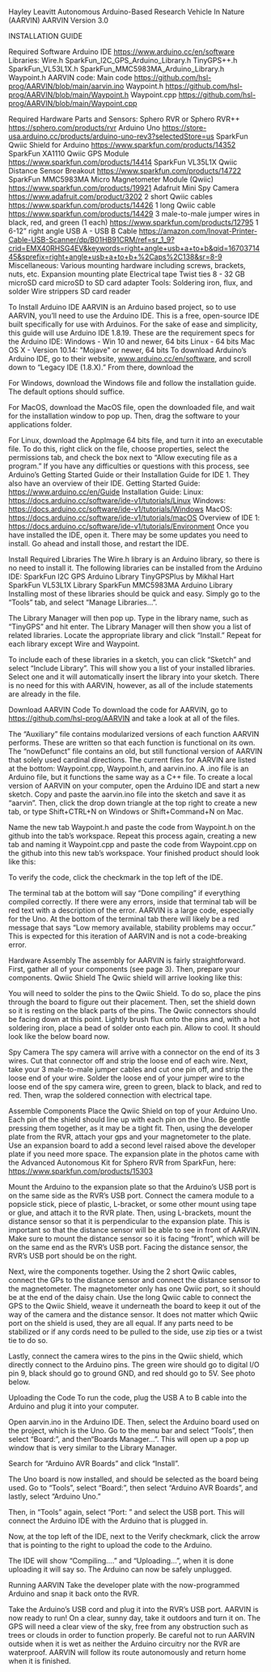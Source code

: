Hayley Leavitt
Autonomous Arduino-Based Research Vehicle In Nature (AARVIN) 
AARVIN Version 3.0

INSTALLATION GUIDE


Required Software 
Arduino IDE 
https://www.arduino.cc/en/software
Libraries: 
Wire.h
SparkFun_I2C_GPS_Arduino_Library.h
TinyGPS++.h
SparkFun_VL53L1X.h
SparkFun_MMC5983MA_Arduino_Library.h
Waypoint.h
AARVIN code: 
Main code
https://github.com/hsl-prog/AARVIN/blob/main/aarvin.ino
Waypoint.h
https://github.com/hsl-prog/AARVIN/blob/main/Waypoint.h 
Waypoint.cpp
https://github.com/hsl-prog/AARVIN/blob/main/Waypoint.cpp 
 


Required Hardware
  Parts and Sensors:
    Sphero RVR or Sphero RVR++
      https://sphero.com/products/rvr 
    Arduino Uno
      https://store-usa.arduino.cc/products/arduino-uno-rev3?selectedStore=us 
    SparkFun Qwiic Shield for Arduino
      https://www.sparkfun.com/products/14352 
    SparkFun XA1110 Qwiic GPS Module
      https://www.sparkfun.com/products/14414 
    SparkFun VL35L1X Qwiic Distance Sensor Breakout
      https://www.sparkfun.com/products/14722 
    SparkFun MMC5983MA Micro Magnetometer Module (Qwiic)
      https://www.sparkfun.com/products/19921
    Adafruit Mini Spy Camera 
      https://www.adafruit.com/product/3202
    2 short Qwiic cables
      https://www.sparkfun.com/products/14426 
    1 long Qwiic cable
      https://www.sparkfun.com/products/14429 
    3 male-to-male jumper wires in black, red, and green (1 each)
      https://www.sparkfun.com/products/12795 
    1 6-12” right angle USB A - USB B Cable
      https://amazon.com/Inovat-Printer-Cable-USB-Scanner/dp/B01HB91CRM/ref=sr_1_9?crid=EMX40RHSG4EV&keywords=right+angle+usb+a+to+b&qid=1670371445&sprefix=right+angle+usb+a+to+b+%2Caps%2C138&sr=8-9 
Miscellaneous: 
  Various mounting hardware including screws, brackets, nuts, etc.
  Expansion mounting plate 
  Electrical tape
  Twist ties 
  8 - 32 GB microSD card
  microSD to SD card adapter
Tools: 
  Soldering iron, flux, and solder
  Wire strippers 
  SD card reader



To Install Arduino IDE 
AARVIN is an Arduino based project, so to use AARVIN, you’ll need to use the Arduino IDE. This is a free, open-source IDE built specifically for use with Arduinos. For the sake of ease and simplicity, this guide will use Arduino IDE 1.8.19.
These are the requirement specs for the Arduino IDE: 
Windows - Win 10 and newer, 64 bits
Linux - 64 bits
Mac OS X - Version 10.14: "Mojave" or newer, 64 bits
To download Arduino’s Arduino IDE, go to their website, www.arduino.cc/en/software,  and scroll down to “Legacy IDE (1.8.X).” From there, download the 

For Windows, download the Windows file and follow the installation guide. The default options should suffice. 
 
For MacOS, download the MacOS file, open the downloaded file, and wait for the installation window to pop up. Then, drag the software to your applications folder. 
 
For Linux, download the AppImage 64 bits file, and turn it into an executable file. To do this, right click on the file, choose properties, select the permissions tab, and check the box next to “Allow executing file as a program.”
If you have any difficulties or questions with this process, see Arduino’s Getting Started Guide or their Installation Guide for IDE 1. They also have an overview of their IDE.
Getting Started Guide: https://www.arduino.cc/en/Guide
Installation Guide: 
Linux: https://docs.arduino.cc/software/ide-v1/tutorials/Linux
Windows: https://docs.arduino.cc/software/ide-v1/tutorials/Windows
MacOS: https://docs.arduino.cc/software/ide-v1/tutorials/macOS
Overview of IDE 1: https://docs.arduino.cc/software/ide-v1/tutorials/Environment 
Once you have installed the IDE, open it. There may be some updates you need to install. Go ahead and install those, and restart the IDE. 
 


Install Required Libraries
The Wire.h library is an Arduino library, so there is no need to install it. The following libraries can be installed from the Arduino IDE: 
SparkFun I2C GPS Arduino Library
TinyGPSPlus by Mikhal Hart
SparkFun VL53L1X Library
SparkFun MMC5983MA Arduino Library
Installing most of these libraries should be quick and easy. Simply go to the “Tools” tab, and select “Manage Libraries…”. 

The Library Manager will then pop up. Type in the library name, such as “TinyGPS” and hit enter. The Library Manager will then show you a list of related libraries. Locate the appropriate library and click “Install.” Repeat for each library except Wire and Waypoint.

To include each of these libraries in a sketch, you can click “Sketch” and select “Include Library”. This will show you a list of your installed libraries. Select one and it will automatically insert the library into your sketch. There is no need for this with AARVIN, however, as all of the include statements are already in the file.  



Download AARVIN Code
To download the code for AARVIN, go to https://github.com/hsl-prog/AARVIN and take a look at all of the files. 

The “Auxiliary” file contains modularized versions of each function AARVIN performs. These are written so that each function is functional on its own. 
The “nowDefunct” file contains an old, but still functional version of AARVIN that solely used cardinal directions. 
The current files for AARVIN are listed at the bottom: Waypoint.cpp, Waypoint.h, and aarvin.ino. A .ino file is an Arduino file, but it functions the same way as a C++ file.
To create a local version of AARVIN on your computer, open the Arduino IDE and start a new sketch. Copy and paste the aarvin.ino file into the sketch and save it as “aarvin”. Then, click the drop down triangle at the top right to create a new tab, or type Shift+CTRL+N on Windows or Shift+Command+N on Mac.

Name the new tab Waypoint.h and paste the code from Waypoint.h on the github into the tab’s workspace. 
Repeat this process again, creating a new tab and naming it Waypoint.cpp and paste the code from Waypoint.cpp on the github into this new tab’s workspace. 
Your finished product should look like this: 

To verify the code, click the checkmark in the top left of the IDE. 

The terminal tab at the bottom will say “Done compiling” if everything compiled correctly. If there were any errors, inside that terminal tab will be red text with a description of the error. 
AARVIN is a large code, especially for the Uno. At the bottom of the terminal tab there will likely be a red message that says “Low memory available, stability problems may occur.” This is expected for this iteration of AARVIN and is not a code-breaking error. 



Hardware Assembly 
The assembly for AARVIN is fairly straightforward. First, gather all of your components (see page 3). Then, prepare your components.
Qwiic Shield
The Qwiic shield will arrive looking like this: 

You will need to solder the pins to the Qwiic Shield. To do so, place the pins through the board to figure out their placement. Then, set the shield down so it is resting on the black parts of the pins. The Qwiic connectors should be facing down at this point. Lightly brush flux onto the pins and, with a hot soldering iron, place a bead of solder onto each pin. Allow to cool. It should look like the below board now. 

Spy Camera
The spy camera will arrive with a connector on the end of its 3 wires. Cut that connector off and strip the loose end of each wire. 
Next, take your 3 male-to-male jumper cables and cut one pin off, and strip the loose end of your wire. 
Solder the loose end of your jumper wire to the loose end of the spy camera wire, green to green, black to black, and red to red. Then, wrap the soldered connection with electrical tape.

Assemble Components
Place the Qwiic Shield on top of your Arduino Uno. Each pin of the shield should line up with each pin on the Uno. Be gentle pressing them together, as it may be a tight fit. 
Then, using the developer plate from the RVR, attach your gps and your magnetometer to the plate. Use an expansion board to add a second level raised above the developer plate if you need more space. The expansion plate in the photos came with the Advanced Autonomous Kit for Sphero RVR from SparkFun, here: https://www.sparkfun.com/products/15303 

Mount the Arduino to the expansion plate so that the Arduino’s USB port is on the same side as the RVR’s USB port. 
Connect the camera module to a popsicle stick, piece of plastic, L-bracket, or some other mount using tape or glue, and attach it to the RVR plate.
Then, using L-brackets, mount the distance sensor so that it is perpendicular to the expansion plate. This is important so that the distance sensor will be able to see in front of AARVIN. Make sure to mount the distance sensor so it is facing “front”, which will be on the same end as the RVR’s USB port. Facing the distance sensor, the RVR’s USB port should be on the right. 

Next, wire the components together. Using the 2 short Qwiic cables, connect the GPs to the distance sensor and connect the distance sensor to the magnetometer. The magnetometer only has one Qwiic port, so it should be at the end of the daisy chain. 
Use the long Qwiic cable to connect the GPS to the Qwiic Shield, weave it underneath the board to keep it out of the way of the camera and the distance sensor. It does not matter which Qwiic port on the shield is used, they are all equal. 
If any parts need to be stabilized or if any cords need to be pulled to the side, use zip ties or a twist tie to do so. 
 
Lastly, connect the camera wires to the pins in the Qwiic shield, which directly connect to the Arduino pins. The green wire should go to digital I/O pin 9, black should go to ground GND, and red should go to 5V. See photo below. 
 


Uploading the Code
To run the code, plug the USB A to B cable into the Arduino and plug it into your computer. 

Open aarvin.ino in the Arduino IDE. Then, select the Arduino board used on the project, which is the Uno. 
Go to the menu bar and select “Tools”, then select “Board:”, and then“Boards Manager…”. This will open up a pop up window that is very similar to the Library Manager. 
 
Search for “Arduino AVR Boards” and click “Install”.

The Uno board is now installed, and should be selected as the board being used. Go to “Tools”, select “Board:”, then select “Arduino AVR Boards”, and lastly, select “Arduino Uno.” 

Then, in “Tools” again, select “Port: ” and select the USB port. This will connect the Arduino IDE with the Arduino that is plugged in.

Now, at the top left of the IDE, next to the Verify checkmark, click the arrow that is pointing to the right to upload the code to the Arduino. 

The IDE will show “Compiling….” and “Uploading…”, when it is done uploading it will say so. The Arduino can now be safely unplugged. 



Running AARVIN
Take the developer plate with the now-programmed Arduino and snap it back onto the RVR. 

Take the Arduino’s USB cord and plug it into the RVR’s USB port. AARVIN is now ready to run! 
On a clear, sunny day, take it outdoors and turn it on. The GPS will need a clear view of the sky, free from any obstruction such as trees or clouds in order to function properly. Be careful not to run AARVIN outside when it is wet as neither the Arduino circuitry nor the RVR are waterproof. 
AARVIN will follow its route autonomously and return home when it is finished. 
